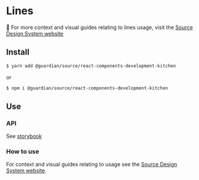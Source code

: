 # Lines

📣 For more context and visual guides relating to lines usage, visit the [Source Design System website](https://www.theguardian.design)

## Install

```sh
$ yarn add @guardian/source/react-components-development-kitchen
```

or

```sh
$ npm i @guardian/source/react-components-development-kitchen
```

## Use

### API

See [storybook](https://guardian.github.io/csnx/?path=/docs/source-react-components-development-kitchen_lines--default-lines)

### How to use

For context and visual guides relating to usage see the [Source Design System website](https://www.theguardian.design).
